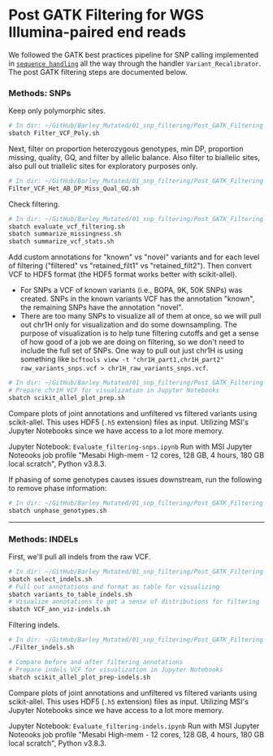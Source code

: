 # Post GATK Filtering for WGS Illumina-paired end reads

We followed the GATK best practices pipeline for SNP calling implemented in [`sequence_handling`](https://github.com/MorrellLAB/sequence_handling) all the way through the handler `Variant_Recalibrator`. The post GATK filtering steps are documented below.

### Methods: SNPs

Keep only polymorphic sites.

```bash
# In dir: ~/GitHub/Barley_Mutated/01_snp_filtering/Post_GATK_Filtering
sbatch Filter_VCF_Poly.sh
```

Next, filter on proportion heterozygous genotypes, min DP, proportion missing, quality, GQ, and filter by allelic balance. Also filter to biallelic sites, also pull out triallelic sites for exploratory purposes only.

```bash
# In dir: ~/GitHub/Barley_Mutated/01_snp_filtering/Post_GATK_Filtering
Filter_VCF_Het_AB_DP_Miss_Qual_GQ.sh
```

Check filtering.

```bash
# In dir: ~/GitHub/Barley_Mutated/01_snp_filtering/Post_GATK_Filtering
sbatch evaluate_vcf_filtering.sh
sbatch summarize_missingness.sh
sbatch summarize_vcf_stats.sh
```

Add custom annotations for "known" vs "novel" variants and for each level of filtering ("filtered" vs "retained_filt1" vs "retained_filt2"). Then convert VCF to HDF5 format (the HDF5 format works better with scikit-allel).

- For SNPs a VCF of known variants (i.e., BOPA, 9K, 50K SNPs) was created. SNPs in the known variants VCF has the annotation "known", the remaining SNPs have the annotation "novel".
- There are too many SNPs to visualize all of them at once, so we will pull out chr1H only for visualization and do some downsampling. The purpose of visualization is to help tune filtering cutoffs and get a sense of how good of a job we are doing on filtering, so we don't need to include the full set of SNPs. One way to pull out just chr1H is using something like `bcftools view -t "chr1H_part1,chr1H_part2" raw_variants_snps.vcf > chr1H_raw_variants_snps.vcf`.

```bash
# In dir: ~/GitHub/Barley_Mutated/01_snp_filtering/Post_GATK_Filtering
# Prepare chr1H VCF for visualization in Jupyter Notebooks
sbatch scikit_allel_plot_prep.sh
```

Compare plots of joint annotations and unfiltered vs filtered variants using scikit-allel. This uses HDF5 (`.h5` extension) files as input. Utilizing MSI's Jupyter Notebooks since we have access to a lot more memory.

Jupyter Notebook: `Evaluate_filtering-snps.ipynb`
Run with MSI Jupyter Noteooks job profile "Mesabi High-mem - 12 cores, 128 GB, 4 hours, 180 GB local scratch", Python v3.8.3.

If phasing of some genotypes causes issues downstream, run the following to remove phase information:

```bash
# In dir: ~/GitHub/Barley_Mutated/01_snp_filtering/Post_GATK_Filtering
sbatch unphase_genotypes.sh
```

---

### Methods: INDELs

First, we'll pull all indels from the raw VCF.

```bash
# In dir: ~/GitHub/Barley_Mutated/01_snp_filtering/Post_GATK_Filtering
sbatch select_indels.sh
# Pull out annotations and format as table for visualizing
sbatch variants_to_table_indels.sh
# Visualize annotations to get a sense of distributions for filtering
sbatch VCF_ann_viz-indels.sh
```

Filtering indels.

```bash
# In dir: ~/GitHub/Barley_Mutated/01_snp_filtering/Post_GATK_Filtering
./Filter_indels.sh

# Compare before and after filtering annotations
# Prepare indels VCF for visualization in Jupyter Notebooks
sbatch scikit_allel_plot_prep-indels.sh
```

Compare plots of joint annotations and unfiltered vs filtered variants using scikit-allel. This uses HDF5 (`.h5` extension) files as input. Utilizing MSI's Jupyter Notebooks since we have access to a lot more memory.

Jupyter Notebook: `Evaluate_filtering-indels.ipynb`
Run with MSI Jupyter Noteooks job profile "Mesabi High-mem - 12 cores, 128 GB, 4 hours, 180 GB local scratch", Python v3.8.3.
